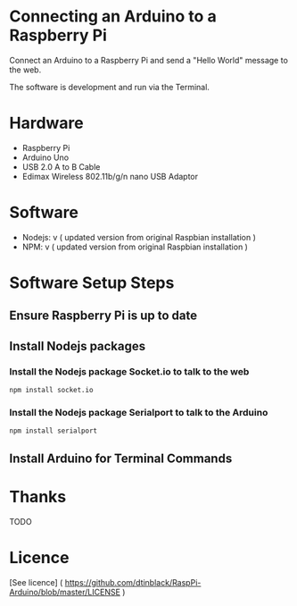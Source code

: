 # Connecting an Arduino to a Raspberry Pi

Connect an Arduino to a Raspberry Pi and send a "Hello World"
message to the web.

The software is development and run via the Terminal.

# Hardware

* Raspberry Pi
* Arduino Uno
* USB 2.0 A to B Cable
* Edimax Wireless 802.11b/g/n nano USB Adaptor


# Software

* Nodejs: v  ( updated version from original Raspbian installation )
* NPM: v     ( updated version from original Raspbian installation )




# Software Setup Steps

## Ensure Raspberry Pi is up to date


## Install Nodejs packages

### Install the Nodejs package Socket.io to talk to the web

    npm install socket.io

### Install the Nodejs package Serialport to talk to the Arduino

    npm install serialport
    
## Install Arduino for Terminal Commands
    

# Thanks

TODO

# Licence

[See licence] ( https://github.com/dtinblack/RaspPi-Arduino/blob/master/LICENSE )

